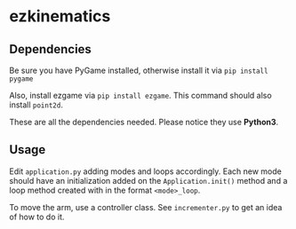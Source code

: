 # ezkinematics

## Dependencies
Be sure you have PyGame installed, otherwise install it via `pip install pygame`

Also, install ezgame via `pip install ezgame`. This command should also install `point2d`.

These are all the dependencies needed. Please notice they use **Python3**.

## Usage
Edit `application.py` adding modes and loops accordingly. Each new mode should have an initialization added on the `Application.init()` method and a loop method created with in the format `<mode>_loop`.

To move the arm, use a controller class. See `incrementer.py` to get an idea of how to do it.
